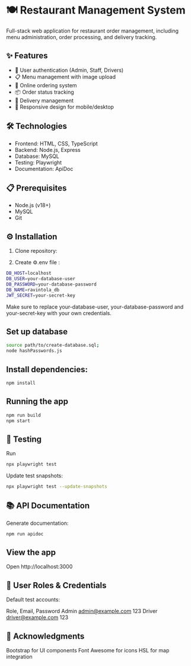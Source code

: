 # 🍽️ Restaurant Management System

Full-stack web application for restaurant order management, including menu administration, order processing, and delivery tracking.

## ✨ Features

- 🔐 User authentication (Admin, Staff, Drivers)
- 📋 Menu management with image upload
- 🛒 Online ordering system
- 📦 Order status tracking
- 🚗 Delivery management
- 📱 Responsive design for mobile/desktop

## 🛠️ Technologies

- Frontend: HTML, CSS, TypeScript
- Backend: Node.js, Express
- Database: MySQL
- Testing: Playwright
- Documentation: ApiDoc

## 📋 Prerequisites

- Node.js (v18+)
- MySQL
- Git

## ⚙️ Installation

1. Clone repository:

2. Create ⚙️.env file :

```bash
DB_HOST=localhost
DB_USER=your-database-user
DB_PASSWORD=your-database-password
DB_NAME=ravintola_db
JWT_SECRET=your-secret-key
```

Make sure to replace your-database-user, your-database-password and your-secret-key with your own credentials.

## Set up database

```bash
source path/to/create-database.sql;
node hashPasswords.js
```

## Install dependencies:

```bash
npm install
```

## Running the app

```bash
npm run build
npm start
```

## 🧪 Testing

Run

```bash
npx playwright test
```

Update test snapshots:

```bash
npx playwright test --update-snapshots
```

## 📚 API Documentation

Generate documentation:

```bash
npm run apidoc
```

## View the app

Open http://localhost:3000

## 👥 User Roles & Credentials

Default test accounts:

Role, Email, Password
Admin admin@example.com 123
Driver driver@example.com 123

## 👏 Acknowledgments

Bootstrap for UI components
Font Awesome for icons
HSL for map integration
